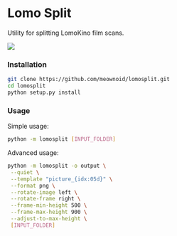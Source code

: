 # Lomo Split

Utility for splitting LomoKino film scans.

![](https://habrastorage.org/webt/gw/d6/tl/gwd6tlto_wdpyidujmulm-i6elo.jpeg)

### Installation
```bash
git clone https://github.com/meownoid/lomosplit.git
cd lomosplit
python setup.py install
```

### Usage

Simple usage:
```bash
python -m lomosplit [INPUT_FOLDER]
```

Advanced usage:
```bash
python -m lomosplit -o output \
 --quiet \
 --template "picture_{idx:05d}" \
 --format png \
 --rotate-image left \
 --rotate-frame right \
 --frame-min-height 500 \
 --frame-max-height 900 \
 --adjust-to-max-height \
 [INPUT_FOLDER]
```